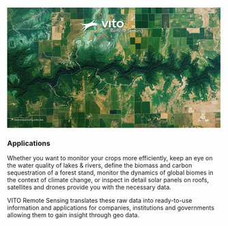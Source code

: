 ![VITO Remote Sensing](https://github.com/VITO-RS-Vegetation/.github/blob/main/profile/vito.gif)  

### Applications

Whether you want to monitor your crops more efficiently, keep an eye on the water quality of lakes & rivers, define the biomass and carbon sequestration of a forest stand, monitor the dynamics of global biomes in the context of climate change, or inspect in detail solar panels on roofs, satellites and drones provide you with the necessary data.

VITO Remote Sensing translates these raw data into ready-to-use information and applications for companies, institutions and governments allowing them to gain insight through geo data.
